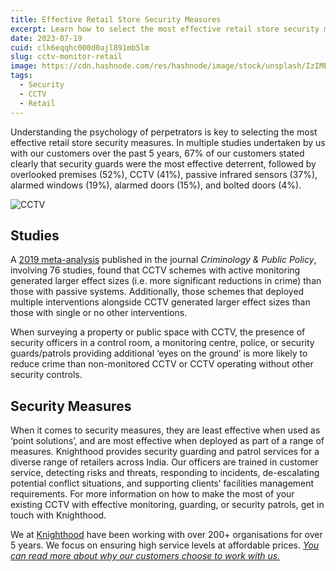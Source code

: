 ```yaml
---
title: Effective Retail Store Security Measures
excerpt: Learn how to select the most effective retail store security measures with the help of Knighthood.
date: 2023-07-19
cuid: clk6eqqhc000d0ajl891mb5lm
slug: cctv-monitor-retail
image: https://cdn.hashnode.com/res/hashnode/image/stock/unsplash/IzIME1jwjCY/upload/4a3b8a20b8d33ef9216600643cbd9d2b.jpeg
tags:
  - Security
  - CCTV
  - Retail
---
```


Understanding the psychology of perpetrators is key to selecting the most effective retail store security measures. In multiple studies undertaken by us with our customers over the past 5 years, 67% of our customers stated clearly that security guards were the most effective deterrent, followed by overlooked premises (52%), CCTV (41%), passive infrared sensors (37%), alarmed windows (19%), alarmed doors (15%), and bolted doors (4%).

![CCTV](/cctv-h.jpg)

## Studies[​](http://localhost:3000/blog/cctv-monitor#studies)

A [2019 meta-analysis](https://academicworks.cuny.edu/cgi/viewcontent.cgi?article=1275&context=jj_pubs) published in the journal *Criminology & Public Policy*, involving 76 studies, found that CCTV schemes with active monitoring generated larger effect sizes (i.e. more significant reductions in crime) than those with passive systems. Additionally, those schemes that deployed multiple interventions alongside CCTV generated larger effect sizes than those with single or no other interventions.

When surveying a property or public space with CCTV, the presence of security officers in a control room, a monitoring centre, police, or security guards/patrols providing additional ‘eyes on the ground’ is more likely to reduce crime than non-monitored CCTV or CCTV operating without other security controls.

## Security Measures[​](http://localhost:3000/blog/cctv-monitor#security-measures)

When it comes to security measures, they are least effective when used as ‘point solutions’, and are most effective when deployed as part of a range of measures. Knighthood provides security guarding and patrol services for a diverse range of retailers across India. Our officers are trained in customer service, detecting risks and threats, responding to incidents, de-escalating potential conflict situations, and supporting clients’ facilities management requirements. For more information on how to make the most of your existing CCTV with effective monitoring, guarding, or security patrols, get in touch with Knighthood.

We at [Knighthood](http://knighthood.co) have been working with over 200+ organisations for over 5 years. We focus on ensuring high service levels at affordable prices. [*You can read more about why our customers choose to work with us.*](http://knighthood.co/whyus)
